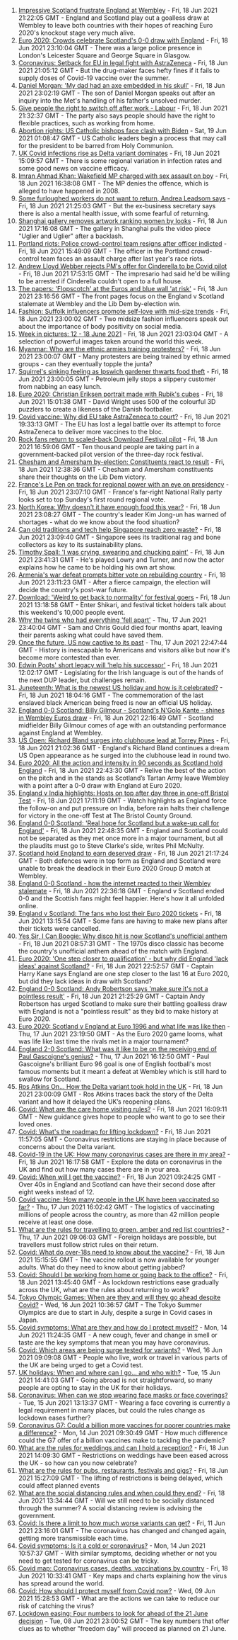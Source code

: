 1. [Impressive Scotland frustrate England at Wembley](https://www.bbc.co.uk/sport/football/51197603) - Fri, 18 Jun 2021 21:22:05 GMT - England and Scotland play out a goalless draw at Wembley to leave both countries with their hopes of reaching Euro 2020's knockout stage very much alive.
2. [Euro 2020: Crowds celebrate Scotland's 0-0 draw with England](https://www.bbc.co.uk/news/uk-scotland-57535302) - Fri, 18 Jun 2021 23:10:04 GMT - There was a large police presence in London's Leicester Square and George Square in Glasgow.
3. [Coronavirus: Setback for EU in legal fight with AstraZeneca](https://www.bbc.co.uk/news/world-europe-57531064) - Fri, 18 Jun 2021 21:05:12 GMT - But the drug-maker faces hefty fines if it fails to supply doses of Covid-19 vaccine over the summer.
4. [Daniel Morgan: 'My dad had an axe embedded in his skull'](https://www.bbc.co.uk/news/uk-57533387) - Fri, 18 Jun 2021 23:02:19 GMT - The son of Daniel Morgan speaks out after an inquiry into the Met's handling of his father's unsolved murder.
5. [Give people the right to switch off after work - Labour](https://www.bbc.co.uk/news/uk-politics-57529702) - Fri, 18 Jun 2021 21:32:37 GMT - The party also says people should have the right to flexible practices, such as working from home.
6. [Abortion rights: US Catholic bishops face clash with Biden](https://www.bbc.co.uk/news/world-us-canada-57531070) - Sat, 19 Jun 2021 01:08:47 GMT - US Catholic leaders begin a process that may call for the president to be barred from Holy Communion.
7. [UK Covid infections rise as Delta variant dominates](https://www.bbc.co.uk/news/health-57525891) - Fri, 18 Jun 2021 15:09:57 GMT - There is some regional variation in infection rates and some good news on vaccine efficacy.
8. [Imran Ahmad Khan: Wakefield MP charged with sex assault on boy](https://www.bbc.co.uk/news/uk-england-leeds-57531904) - Fri, 18 Jun 2021 16:38:08 GMT - The MP denies the offence, which is alleged to have happened in 2008.
9. [Some furloughed workers do not want to return, Andrea Leadsom says](https://www.bbc.co.uk/news/uk-57531637) - Fri, 18 Jun 2021 21:25:03 GMT - But the ex-business secretary says there is also a mental health issue, with some fearful of returning.
10. [Shanghai gallery removes artwork ranking women by looks](https://www.bbc.co.uk/news/world-asia-china-57532264) - Fri, 18 Jun 2021 17:16:08 GMT - The gallery in Shanghai pulls the video piece "Uglier and Uglier" after a backlash.
11. [Portland riots: Police crowd-control team resigns after officer indicted](https://www.bbc.co.uk/news/world-us-canada-57532258) - Fri, 18 Jun 2021 15:49:09 GMT - The officer in the Portland crowd-control team faces an assault charge after last year's race riots.
12. [Andrew Lloyd Webber rejects PM's offer for Cinderella to be Covid pilot](https://www.bbc.co.uk/news/entertainment-arts-57530408) - Fri, 18 Jun 2021 17:53:15 GMT - The impresario had said he'd be willing to be arrested if Cinderella couldn't open to a full house.
13. [The papers: 'Flopscotch' at the Euros and blue wall 'at risk'](https://www.bbc.co.uk/news/blogs-the-papers-57535081) - Fri, 18 Jun 2021 23:16:56 GMT - The front pages focus on the England v Scotland stalemate at Wembley and the Lib Dem by-election win.
14. [Fashion: Suffolk influencers promote self-love with mid-size trends](https://www.bbc.co.uk/news/uk-england-suffolk-57489688) - Fri, 18 Jun 2021 23:00:02 GMT - Two midsize fashion influencers speak out about the importance of body positivity on social media.
15. [Week in pictures: 12 - 18 June 2021](https://www.bbc.co.uk/news/in-pictures-57513084) - Fri, 18 Jun 2021 23:03:04 GMT - A selection of powerful images taken around the world this week.
16. [Myanmar: Who are the ethnic armies training protesters?](https://www.bbc.co.uk/news/world-asia-57523916) - Fri, 18 Jun 2021 23:00:07 GMT - Many protesters are being trained by ethnic armed groups - can they eventually topple the junta?
17. [Squirrel's sinking feeling as Ipswich gardener thwarts food theft](https://www.bbc.co.uk/news/uk-england-suffolk-57519080) - Fri, 18 Jun 2021 23:00:05 GMT - Petroleum jelly stops a slippery customer from nabbing an easy lunch.
18. [Euro 2020: Christian Eriksen portrait made with Rubik's cubes](https://www.bbc.co.uk/news/uk-england-leeds-57532207) - Fri, 18 Jun 2021 15:01:38 GMT - David Wright uses 500 of the colourful 3D puzzlers to create a likeness of the Danish footballer.
19. [Covid vaccine: Why did EU take AstraZeneca to court?](https://www.bbc.co.uk/news/56483766) - Fri, 18 Jun 2021 19:33:13 GMT - The EU has lost a legal battle over its attempt to force AstraZeneca to deliver more vaccines to the bloc.
20. [Rock fans return to scaled-back Download Festival pilot](https://www.bbc.co.uk/news/entertainment-arts-57533884) - Fri, 18 Jun 2021 16:59:06 GMT - Ten thousand people are taking part in a government-backed pilot version of the three-day rock festival.
21. [Chesham and Amersham by-election: Constituents react to result](https://www.bbc.co.uk/news/uk-england-beds-bucks-herts-57524463) - Fri, 18 Jun 2021 12:38:36 GMT - Chesham and Amersham constituents share their thoughts on the Lib Dem victory.
22. [France's Le Pen on track for regional power with an eye on presidency](https://www.bbc.co.uk/news/world-europe-57523467) - Fri, 18 Jun 2021 23:07:10 GMT - France's far-right National Rally party looks set to top Sunday's first round regional vote.
23. [North Korea: Why doesn't it have enough food this year?](https://www.bbc.co.uk/news/57524614) - Fri, 18 Jun 2021 23:08:27 GMT - The country's leader Kim Jong-un has warned of shortages - what do we know about the food situation?
24. [Can old traditions and tech help Singapore reach zero waste?](https://www.bbc.co.uk/news/business-57484499) - Fri, 18 Jun 2021 23:09:40 GMT - Singapore sees its traditional rag and bone collectors as key to its sustainability plans.
25. [Timothy Spall: 'I was crying, swearing and chucking paint'](https://www.bbc.co.uk/news/entertainment-arts-57484401) - Fri, 18 Jun 2021 23:41:31 GMT - He's played Lowry and Turner, and now the actor explains how he came to be holding his own art show.
26. [Armenia's war defeat prompts bitter vote on rebuilding country](https://www.bbc.co.uk/news/world-europe-57511357) - Fri, 18 Jun 2021 23:11:23 GMT - After a fierce campaign, the election will decide the country's post-war future.
27. [Download: 'Weird to get back to normality' for festival goers](https://www.bbc.co.uk/news/newsbeat-57528662) - Fri, 18 Jun 2021 13:18:58 GMT - Enter Shikari, and festival ticket holders talk about this weekend's 10,000 people event.
28. [Why the twins who had everything 'fell apart'](https://www.bbc.co.uk/news/uk-england-cambridgeshire-57088395) - Thu, 17 Jun 2021 23:40:04 GMT - Sam and Chris Gould died four months apart, leaving their parents asking what could have saved them.
29. [Once the future, US now captive to its past](https://www.bbc.co.uk/news/world-us-canada-57517781) - Thu, 17 Jun 2021 22:47:44 GMT - History is inescapable to Americans and visitors alike but now it's become more contested than ever.
30. [Edwin Poots' short legacy will 'help his successor'](https://www.bbc.co.uk/news/uk-northern-ireland-57528349) - Fri, 18 Jun 2021 12:02:17 GMT - Legislating for the Irish language is out of the hands of the next DUP leader, but challenges remain.
31. [Juneteenth: What is the newest US holiday and how is it celebrated?](https://www.bbc.co.uk/news/world-us-canada-57515192) - Fri, 18 Jun 2021 18:04:16 GMT - The commemoration of the last enslaved black American being freed is now an official US holiday.
32. [England 0-0 Scotland: Billy Gilmour - Scotland's N'Golo Kante - shines in Wembley Euros draw](https://www.bbc.co.uk/sport/football/57535282) - Fri, 18 Jun 2021 22:16:49 GMT - Scotland midfielder Billy Gilmour comes of age with an outstanding performance against England at Wembley.
33. [US Open: Richard Bland surges into clubhouse lead at Torrey Pines](https://www.bbc.co.uk/sport/golf/57534516) - Fri, 18 Jun 2021 21:02:36 GMT - England's Richard Bland continues a dream US Open appearance as he surged into the clubhouse lead in round two.
34. [Euro 2020: All the action and intensity in 90 seconds as Scotland hold England](https://www.bbc.co.uk/sport/av/football/57535606) - Fri, 18 Jun 2021 22:43:30 GMT - Relive the best of the action on the pitch and in the stands as Scotland’s Tartan Army leave Wembley with a point after a 0-0 draw with England at Euro 2020.
35. [England v India highlights: Hosts on top after day three in one-off Bristol Test](https://www.bbc.co.uk/sport/av/cricket/57531800) - Fri, 18 Jun 2021 17:11:19 GMT - Watch highlights as England force the follow-on and put pressure on India, before rain halts their challenge for victory in the one-off Test at The Bristol County Ground.
36. [England 0-0 Scotland: 'Real hope for Scotland but a wake-up call for England'](https://www.bbc.co.uk/sport/football/57534430) - Fri, 18 Jun 2021 22:48:35 GMT - England and Scotland could not be separated as they met once more in a major tournament, but all the plaudits must go to Steve Clarke's side, writes Phil McNulty.
37. [Scotland hold England to earn deserved draw](https://www.bbc.co.uk/sport/av/football/57535336) - Fri, 18 Jun 2021 21:17:24 GMT - Both defences were in top form as England and Scotland were unable to break the deadlock in their Euro 2020 Group D match at Wembley.
38. [England 0-0 Scotland - how the internet reacted to their Wembley stalemate](https://www.bbc.co.uk/sport/football/57535404) - Fri, 18 Jun 2021 22:36:18 GMT - England v Scotland ended 0-0 and the Scottish fans might feel happier. Here's how it all unfolded online.
39. [England v Scotland: The fans who lost their Euro 2020 tickets](https://www.bbc.co.uk/news/uk-57510839) - Fri, 18 Jun 2021 13:15:54 GMT - Some fans are having to make new plans after their tickets were cancelled.
40. [Yes Sir, I Can Boogie: Why disco hit is now Scotland's unofficial anthem](https://www.bbc.co.uk/news/uk-scotland-54930718) - Fri, 18 Jun 2021 08:57:31 GMT - The 1970s disco classic has become the country's unofficial anthem ahead of the match with England.
41. [Euro 2020: 'One step closer to qualification' - but why did England 'lack ideas' against Scotland?](https://www.bbc.co.uk/sport/football/57534563) - Fri, 18 Jun 2021 22:52:57 GMT - Captain Harry Kane says England are one step closer to the last 16 at Euro 2020, but did they lack ideas in draw with Scotland?
42. [England 0-0 Scotland: Andy Robertson says 'make sure it's not a pointless result'](https://www.bbc.co.uk/sport/football/57532509) - Fri, 18 Jun 2021 21:25:29 GMT - Captain Andy Robertson has urged Scotland to make sure their battling goalless draw with England is not a "pointless result" as they bid to make history at Euro 2020.
43. [Euro 2020: Scotland v England at Euro 1996 and what life was like then](https://www.bbc.co.uk/news/newsbeat-57334461) - Thu, 17 Jun 2021 23:19:50 GMT - As the Euro 2020 game looms, what was life like last time the rivals met in a major tournament?
44. [England 2-0 Scotland: What was it like to be on the receiving end of Paul Gascoigne's genius?](https://www.bbc.co.uk/sport/football/52915690) - Thu, 17 Jun 2021 16:12:50 GMT - Paul Gascoigne's brilliant Euro 96 goal is one of English football's most famous moments but it meant a defeat at Wembley which is still hard to swallow for Scotland.
45. [Ros Atkins On… How the Delta variant took hold in the UK](https://www.bbc.co.uk/news/health-57532764) - Fri, 18 Jun 2021 23:00:09 GMT - Ros Atkins traces back the story of the Delta variant and how it delayed the UK’s reopening plans.
46. [Covid: What are the care home visiting rules?](https://www.bbc.co.uk/news/explainers-53503712) - Fri, 18 Jun 2021 16:09:11 GMT - New guidance gives hope to people who want to go to see their loved ones.
47. [Covid: What's the roadmap for lifting lockdown?](https://www.bbc.co.uk/news/explainers-52530518) - Fri, 18 Jun 2021 11:57:05 GMT - Coronavirus restrictions are staying in place because of concerns about the Delta variant.
48. [Covid-19 in the UK: How many coronavirus cases are there in my area?](https://www.bbc.co.uk/news/uk-51768274) - Fri, 18 Jun 2021 16:17:58 GMT - Explore the data on coronavirus in the UK and find out how many cases there are in your area.
49. [Covid: When will I get the vaccine?](https://www.bbc.co.uk/news/health-55045639) - Fri, 18 Jun 2021 09:24:25 GMT - Over 40s in England and Scotland can have their second dose after eight weeks instead of 12.
50. [Covid vaccine: How many people in the UK have been vaccinated so far?](https://www.bbc.co.uk/news/health-55274833) - Thu, 17 Jun 2021 16:02:42 GMT - The logistics of vaccinating millions of people across the country, as more than 42 million people receive at least one dose.
51. [What are the rules for travelling to green, amber and red list countries?](https://www.bbc.co.uk/news/explainers-52544307) - Thu, 17 Jun 2021 09:06:03 GMT - Foreign holidays are possible, but travellers must follow strict rules on their return.
52. [Covid: What do over-18s need to know about the vaccine?](https://www.bbc.co.uk/news/health-57273875) - Fri, 18 Jun 2021 15:15:55 GMT - The vaccine rollout is now available for younger adults. What do they need to know about getting jabbed?
53. [Covid: Should I be working from home or going back to the office?](https://www.bbc.co.uk/news/business-52567567) - Fri, 18 Jun 2021 13:45:40 GMT - As lockdown restrictions ease gradually across the UK, what are the rules about returning to work?
54. [Tokyo Olympic Games: When are they and will they go ahead despite Covid?](https://www.bbc.co.uk/news/world-asia-57240044) - Wed, 16 Jun 2021 10:36:57 GMT - The Tokyo Summer Olympics are due to start in July, despite a surge in Covid cases in Japan.
55. [Covid symptoms: What are they and how do I protect myself?](https://www.bbc.co.uk/news/health-51048366) - Mon, 14 Jun 2021 11:24:35 GMT - A new cough, fever and change in smell or taste are the key symptoms that mean you may have coronavirus.
56. [Covid: Which areas are being surge tested for variants?](https://www.bbc.co.uk/news/explainers-54872039) - Wed, 16 Jun 2021 09:09:08 GMT - People who live, work or travel in various parts of the UK are being urged to get a Covid test.
57. [UK holidays: When and where can I go... and who with?](https://www.bbc.co.uk/news/explainers-52646738) - Tue, 15 Jun 2021 14:41:03 GMT - Going abroad is not straightforward, so many people are opting to stay in the UK for their holidays.
58. [Coronavirus: When can we stop wearing face masks or face coverings?](https://www.bbc.co.uk/news/health-51205344) - Tue, 15 Jun 2021 13:13:37 GMT - Wearing a face covering is currently a legal requirement in many places, but could the rules change as lockdown eases further?
59. [Coronavirus G7: Could a billion more vaccines for poorer countries make a difference?](https://www.bbc.co.uk/news/57427877) - Mon, 14 Jun 2021 09:30:49 GMT - How much difference could the G7 offer of a billion vaccines make to tackling the pandemic?
60. [What are the rules for weddings and can I hold a reception?](https://www.bbc.co.uk/news/explainers-52811509) - Fri, 18 Jun 2021 14:09:30 GMT - Restrictions on weddings have been eased across the UK - so how can you now celebrate?
61. [What are the rules for pubs, restaurants, festivals and gigs?](https://www.bbc.co.uk/news/business-52977388) - Fri, 18 Jun 2021 15:27:09 GMT - The lifting of restrictions is being delayed, which could affect planned events
62. [What are the social distancing rules and when could they end?](https://www.bbc.co.uk/news/uk-51506729) - Fri, 18 Jun 2021 13:34:44 GMT - Will we still need to be socially distanced through the summer? A social distancing review is advising the government.
63. [Covid: Is there a limit to how much worse variants can get?](https://www.bbc.co.uk/news/health-57431420) - Fri, 11 Jun 2021 23:16:01 GMT - The coronavirus has changed and changed again, getting more transmissible each time.
64. [Covid symptoms: Is it a cold or coronavirus?](https://www.bbc.co.uk/news/health-54145299) - Mon, 14 Jun 2021 10:57:37 GMT - With similar symptoms, deciding whether or not you need to get tested for coronavirus can be tricky.
65. [Covid map: Coronavirus cases, deaths, vaccinations by country](https://www.bbc.co.uk/news/world-51235105) - Fri, 18 Jun 2021 10:33:41 GMT - Key maps and charts explaining how the virus has spread around the world.
66. [Covid: How should I protect myself from Covid now?](https://www.bbc.co.uk/news/health-57087517) - Wed, 09 Jun 2021 15:28:53 GMT - What are the actions we can take to reduce our risk of catching the virus?
67. [Lockdown easing: Four numbers to look for ahead of the 21 June decision](https://www.bbc.co.uk/news/57403888) - Tue, 08 Jun 2021 23:00:52 GMT - The key numbers that offer clues as to whether "freedom day" will proceed as planned on 21 June.
